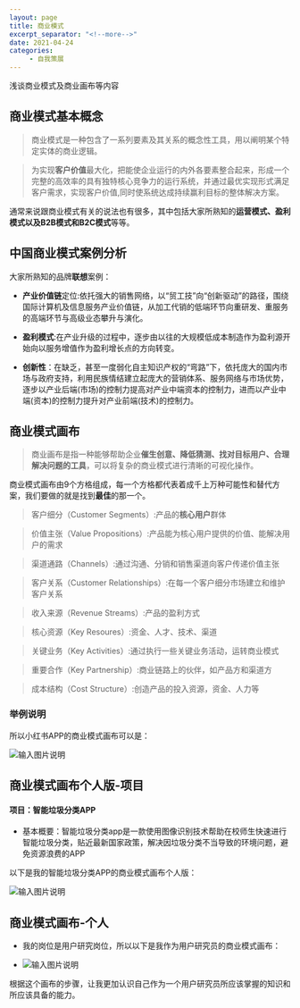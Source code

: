 ```yaml
---
layout: page
title: 商业模式
excerpt_separator: "<!--more-->"
date: 2021-04-24
categories:
     - 自我策展
---
```


浅谈商业模式及商业画布等内容

<!--more-->

## 商业模式基本概念

> 商业模式是一种包含了一系列要素及其关系的概念性工具，用以阐明某个特定实体的商业逻辑。

> 为实现**客户价值**最大化，把能使企业运行的内外各要素整合起来，形成一个完整的高效率的具有独特核心竞争力的运行系统，并通过最优实现形式满足客户需求，实现客户价值,同时使系统达成持续赢利目标的整体解决方案。

通常来说跟商业模式有关的说法也有很多，其中包括大家所熟知的**运营模式、盈利模式以及B2B模式和B2C模式**等等。

## 中国商业模式案例分析

大家所熟知的品牌**联想**案例：

* **产业价值链**定位:依托强大的销售网络，以“贸工技”向“创新驱动”的路径，围绕国际计算机及信息服务产业价值链，从加工代销的低端环节向重研发、重服务的高端环节与高级业态攀升与演化。

* **盈利模式**:在产业升级的过程中，逐步由以往的大规模低成本制造作为盈利源开始向以服务增值作为盈利增长点的方向转变。

* **创新性**：在缺乏，甚至一度弱化自主知识产权的“弯路”下，依托庞大的国内市场与政府支持，利用民族情结建立起庞大的营销体系、服务网络与市场优势，逐步以产业后端(市场)的控制力提高对产业中端资本的控制力，进而以产业中端(资本)的控制力提升对产业前端(技术)的控制力。


## 商业模式画布

> 商业画布是指一种能够帮助企业**催生创意、降低猜测、找对目标用户、合理解决问题的工具**，可以将复杂的商业模式进行清晰的可视化操作。

商业模式画布由9个方格组成，每一个方格都代表着成千上万种可能性和替代方案，我们要做的就是找到**最佳**的那一个。

> 客户细分（Customer Segments）:产品的**核心用户**群体

> 价值主张（Value Propositions）:产品能为核心用户提供的价值、能解决用户的需求

> 渠道通路（Channels）:通过沟通、分销和销售渠道向客户传递价值主张

> 客户关系（Customer Relationships）:在每一个客户细分市场建立和维护客户关系

> 收入来源（Revenue Streams）:产品的盈利方式

> 核心资源（Key Resoures）:资金、人才、技术、渠道

> 关键业务（Key Activities）:通过执行一些关键业务活动，运转商业模式

> 重要合作（Key Partnership）:商业链路上的伙伴，如产品方和渠道方

> 成本结构（Cost Structure）:创造产品的投入资源，资金、人力等


### 举例说明

所以小红书APP的商业模式画布可以是：

![输入图片说明](https://gitee.com/zyrzgp/image/raw/master/小红书.png)


## 商业模式画布个人版-项目

#### 项目：智能垃圾分类APP

* 基本概要：智能垃圾分类app是一款使用图像识别技术帮助在校师生快速进行智能垃圾分类，贴近最新国家政策，解决因垃圾分类不当导致的环境问题，避免资源浪费的APP

以下是我的智能垃圾分类APP的商业模式画布个人版：

![输入图片说明](https://gitee.com/zyrzgp/image/raw/master/智能垃圾app.png)

## 商业模式画布-个人

* 我的岗位是用户研究岗位，所以以下是我作为用户研究员的商业模式画布：

* ![输入图片说明](https://gitee.com/zyrzgp/image/raw/master/个人ps.png)

根据这个画布的步骤，让我更加认识自己作为一个用户研究员所应该掌握的知识和所应该具备的能力。



 
